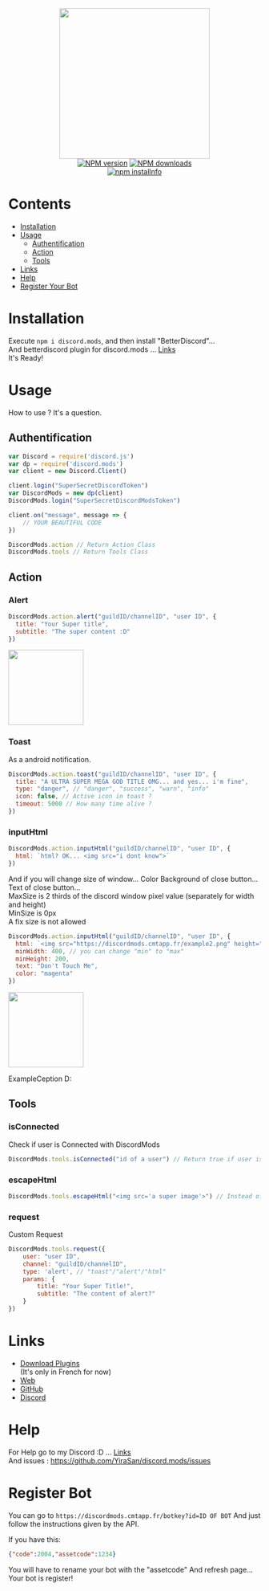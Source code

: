 <div align="center">
  <img src="https://discordmods.cmtapp.fr/discordmods.jpg" height="300px"><br>
  <a href="https://www.npmjs.com/package/discord.mods"><img src="https://img.shields.io/npm/v/discord.mods.svg?maxAge=3600" alt="NPM version" /></a>  
    <a href="https://www.npmjs.com/package/discord.mods"><img src="https://img.shields.io/npm/dt/discord.mpds.svg?maxAge=3600" alt="NPM downloads" /></a><br>
  <a href="https://nodei.co/npm/discord.mods/"><img src="https://nodei.co/npm/discord.mods.png?downloads=true&stars=true" alt="npm installnfo" /></a>
</div>

# Contents

- [Installation](#installation)
- [Usage](#usage)
  - [Authentification](#authentification)
  - [Action](#action)
  - [Tools](#tools)
- [Links](#links)
- [Help](#help)
- [Register Your Bot](#register-bot)

# Installation

Execute `npm i discord.mods`, and then install "BetterDiscord"...<br> And betterdiscord plugin for discord.mods ... [Links](#links)<br>
It's Ready!

# Usage
How to use ? It's a question.<br>

## Authentification

```js
var Discord = require('discord.js')
var dp = require('discord.mods')
var client = new Discord.Client()

client.login("SuperSecretDiscordToken")
var DiscordMods = new dp(client)
DiscordMods.login("SuperSecretDiscordModsToken")

client.on("message", message => {
    // YOUR BEAUTIFUL CODE
})
```

```js
DiscordMods.action // Return Action Class
DiscordMods.tools // Return Tools Class
```
## Action

### Alert

```js
DiscordMods.action.alert("guildID/channelID", "user ID", {
  title: "Your Super title",
  subtitle: "The super content :D"
})
```

<img src="https://discordmods.cmtapp.fr/example1.png" height="150px">

### Toast 
As a android notification.

```js
DiscordMods.action.toast("guildID/channelID", "user ID", {
  title: "A ULTRA SUPER MEGA GOD TITLE OMG... and yes... i'm fine",
  type: "danger", // "danger", "success", "warn", "info"
  icon: false, // Active icon in toast ?
  timeout: 5000 // How many time alive ?
})
```

### inputHtml

```js
DiscordMods.action.inputHtml("guildID/channelID", "user ID", {
  html: `html? OK... <img src="i dont know">`
})
```

And if you will change size of window... Color Background of close button... Text of close button...<br>
MaxSize is 2 thirds of the discord window pixel value (separately for width and height)<br>
MinSize is 0px<br>
A fix size is not allowed

```js
DiscordMods.action.inputHtml("guildID/channelID", "user ID", {
  html: `<img src="https://discordmods.cmtapp.fr/example2.png" height="150px">`,
  minWidth: 400, // you can change "min" to "max"
  minHeight: 200,
  text: "Don't Touch Me",
  color: "magenta"
})
```

<img src="https://discordmods.cmtapp.fr/example3.png" height="150px">

ExampleCeption D:

## Tools

### isConnected
Check if user is Connected with DiscordMods

```js
DiscordMods.tools.isConnected("id of a user") // Return true if user is connected else return false
```

### escapeHtml


```js
DiscordMods.tools.escapeHtml("<img src='a super image'>") // Instead of displaying the image it displays : "<img src='a super image'>"
```

### request
Custom Request

```js
DiscordMods.tools.request({
    user: "user ID",
    channel: "guildID/channelID",
    type: 'alert', // "toast"/"alert"/"html"
    params: {
        title: "Your Super Title!",
        subtitle: "The content of alert?"
    }  
})
```

# Links

- <a href="https://discordmods.cmtapp.fr/api?v=2&r=download">Download Plugins</a><br> (It's only in French for now)
- <a href="https://discordmods.cmtapp.fr/">Web</a><br>
- <a href="https://github.com/YiraSan/discord.mods">GitHub</a><br>
- <a href="https://discord.gg/4QwrJmj">Discord</a>

# Help

For Help go to my Discord :D ... [Links](#links)<br> 
And issues : https://github.com/YiraSan/discord.mods/issues

# Register Bot

You can go to `https://discordmods.cmtapp.fr/botkey?id=ID OF BOT`
And just follow the instructions given by the API.

If you have this:
```json
{"code":2004,"assetcode":1234}
```

You will have to rename your bot with the "assetcode"
And refresh page... Your bot is register!